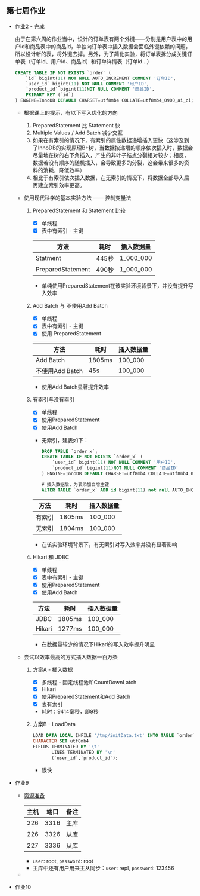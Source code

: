 ## 第七周作业

* 作业2 - 完成

  由于在第六周的作业当中，设计的订单表有两个外键——分别是用户表中的用户id和商品表中的商品id，单独向订单表中插入数据会面临外键依赖的问题，所以设计新的表，将外键去掉。另外，为了简化实验，将订单表拆分成关键订单表（订单id、用户id、商品id）和订单详情表（订单id...）

  ```sql
  CREATE TABLE IF NOT EXISTS `order` (
      `id` bigint(11) NOT NULL AUTO_INCREMENT COMMENT '订单ID',
      `user_id` bigint(11) NOT NULL COMMENT '用户ID',
      `product_id` bigint(11)NOT NULL COMMENT '商品ID',
      PRIMARY KEY (`id`)
  ) ENGINE=InnoDB DEFAULT CHARSET=utf8mb4 COLLATE=utf8mb4_0900_ai_ci;
  ```

  * 根据课上的提示，有以下写入优化的方向

    1. PreparedStatement 比 Statement 快
    2. Multiple Values / Add Batch 减少交互
    3. 如果在有索引的情况下，有索引的属性数据递增插入更快（这涉及到了InnoDB的实现原理B+树，当数据按递增的顺序依次插入时，数据会尽量地在树的右下角插入，产生的非叶子结点分裂相对较少；相反，数据若没有顺序的随机插入，会导致更多的分裂，这会带来很多的资料的消耗，降低效率）
    4. 相比于有索引依次插入数据，在无索引的情况下，将数据全部导入后再建立索引效率更高。

  * 使用现代科学的基本实验方法 —— 控制变量法

    1. PreparedStatement 和 Statement 比较

       - [x] 单线程
       - [x] 表中有索引 - 主键

       | 方法              | 耗时  | 插入数据量 |
       | ----------------- | ----- | ---------- |
       | Statment          | 445秒 | 1_000_000  |
       | PreparedStatement | 490秒 | 1_000_000  |

       * 单纯使用PreparedStatement在该实验环境背景下，并没有提升写入效率

    2. Add Batch 与 不使用Add Batch

       - [x] 单线程
       - [x] 表中有索引 - 主键
       - [x] 使用 PreparedStatement

       | 方法            | 耗时   | 插入数据量 |
       | --------------- | ------ | ---------- |
       | Add Batch       | 1805ms | 100_000    |
       | 不使用Add Batch | 45s    | 100_000    |

       * 使用Add Batch显著提升效率

    3. 有索引与没有索引

       - [x] 单线程
       - [x] 使用PreparedStatement
       - [x] 使用Add Batch

       * 无索引，建表如下：

         ```sql
         DROP TABLE `order_x`;
         CREATE TABLE IF NOT EXISTS `order_x` (
             `user_id` bigint(11) NOT NULL COMMENT '用户ID',
             `product_id` bigint(11)NOT NULL COMMENT '商品ID'
         ) ENGINE=InnoDB DEFAULT CHARSET=utf8mb4 COLLATE=utf8mb4_0900_ai_ci;
         ```

         ```sql
         # 插入数据后，为表添加自增主键
         ALTER TABLE `order_x` ADD id bigint(11) not null AUTO_INCREMENT PRIMARY KEY COMMENT '订单ID' FIRST; 
         ```

       | 方法   | 耗时   | 插入数据量 |
       | ------ | ------ | ---------- |
       | 有索引 | 1805ms | 100_000    |
       | 无索引 | 1804ms | 100_000    |

       * 在该实验环境背景下，有无索引对写入效率并没有显著影响

    4. Hikari 和 JDBC

       - [x] 单线程
       - [x] 表中有索引 - 主键
       - [x] 使用PreparedStatement
       - [x] 使用Add Batch

       | 方法   | 耗时   | 插入数据量 |
       | ------ | ------ | ---------- |
       | JDBC   | 1805ms | 100_000    |
       | Hikari | 1277ms | 100_000    |

       * 在数据量较少的情况下Hikari的写入效率提升明显

  * 尝试以效率最高的方式插入数据一百万条

    1. 方案A - 插入数据

       - [x] 多线程 - 固定线程池和CountDownLatch
       - [x] Hikari
       - [x] 使用PreparedStatement和Add Batch
       - [x] 表有索引

       * 耗时：9414毫秒，即9秒

    2. 方案B - LoadData

       ```sql
       LOAD DATA LOCAL INFILE '/tmp/initData.txt' INTO TABLE `order` 
       CHARACTER SET utf8mb4
       FIELDS TERMINATED BY '\t'
              LINES TERMINATED BY '\n'
              (`user_id`,`product_id`); 
       ```

       * 很快

* 作业9 

  * [资源准备](资源准备.md)

    | 主机 | 端口 | 备注 |
    | ---- | ---- | ---- |
    | 226  | 3316 | 主库 |
    | 226  | 3326 | 从库 |
    | 227  | 3336 | 从库 |

    * `user`: root, `password`: root
    * 主库中还有用户用来主从同步：`user`: repl, `password`: 123456

  * 

* 作业10

